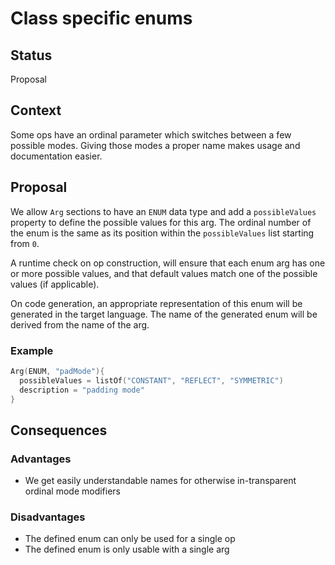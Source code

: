 # Class specific enums

## Status

Proposal

## Context
Some ops have an ordinal parameter which switches between a few possible modes. Giving those modes a proper name
makes usage and documentation easier. 


## Proposal
We allow `Arg` sections to have an `ENUM` data type and add a `possibleValues` property to define the possible values
for this arg. The ordinal number of the enum is the same as its position within the `possibleValues` list starting from 
`0`. 

A runtime check on op construction, will ensure that each enum arg has one or more possible values, and that default
values match one of the possible values (if applicable).

On code generation, an appropriate representation of this enum will be generated in the target language. The name of 
the generated enum will be derived from the name of the arg.

### Example
```kotlin
Arg(ENUM, "padMode"){ 
  possibleValues = listOf("CONSTANT", "REFLECT", "SYMMETRIC")
  description = "padding mode"  
}
```

## Consequences

### Advantages
* We get easily understandable names for otherwise in-transparent ordinal mode modifiers

### Disadvantages
* The defined enum can only be used for a single op
* The defined enum is only usable with a single arg

